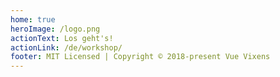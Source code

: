 ```yaml
---
home: true
heroImage: /logo.png
actionText: Los geht's!
actionLink: /de/workshop/
footer: MIT Licensed | Copyright © 2018-present Vue Vixens
---
```

